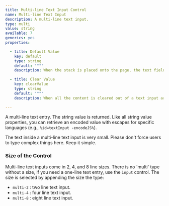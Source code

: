 ```yaml
---
title: Multi-line Text Input Control
name: Multi-line Text Input
description: A multi-line text input.
type: multi
value: string
available: 7
generics: yes
properties:

  - title: Default Value
    key: default
    type: string
    default: '""'
    description: When the stack is placed onto the page, the text field will be set to this value.

  - title: Clear Value
    key: clearValue
    type: string
    default: '""'
    description: When all the content is cleared out of a text input area (the user deletes all the text), the control will automatically fill with this value. This is useful for applications where a non-empty string is required.
    
---
```



A multi-line text entry. The string value is returned. 
Like all string value properties, you can retrieve an encoded value with escapes for specific languages (e.g., `%id=textInput -encodeJS%`).

The text inside a multi-line text input is very small. Please don't force users to type complex things here. Keep it simple.

### Size of the Control
Multi-line text inputs come in 2, 4, and 8 line sizes. There is no 'multi' type without a size, if you need a one-line text entry, use the `input` control. The size is selected by appending the size the type:

- `multi-2` : two line text input.
- `multi-4` : four line text input.
- `multi-8` : eight line text input.




